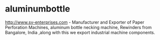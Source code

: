 aluminumbottle
==============

http://www.sv-enterprises.com - Manufacturer and Exporter of Paper Perforation Machines, aluminum bottle necking machine, Rewinders from Bangalore, India ,along with  this we export industrial machine components.
